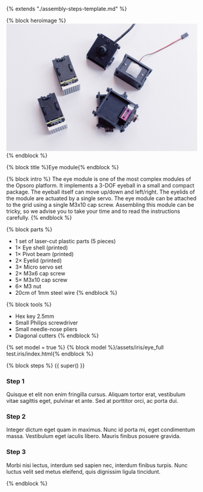 {% extends "./assembly-steps-template.md" %}

{% block heroimage %}
![](/images/general/OPSORO_WEB-5.jpg)
{% endblock %}

{% block title %}Eye module{% endblock %}

{% block intro %}
The eye module is one of the most complex modules of the Opsoro platform. It
implements a 3-DOF eyeball in a small and compact package. The eyeball itself
can move up/down and left/right. The eyelids of the module are actuated by a
single servo. The eye module can be attached to the grid using a single M3x10
cap screw. Assembling this module can be tricky, so we advise you to take your
time and to read the instructions carefully.
{% endblock %}

{% block parts %}
* 1 set of laser-cut plastic parts (5 pieces)
* 1&times; Eye shell (printed)
* 1&times; Pivot beam (printed)
* 2&times; Eyelid (printed)
* 3&times; Micro servo set
* 2&times; M3x6 cap screw
* 5&times; M3x10 cap screw
* 6&times; M3 nut
* 20cm of 1mm steel wire
{% endblock %}

{% block tools %}
* Hex key 2.5mm
* Small Philips screwdriver
* Small needle-nose pliers
* Diagonal cutters
{% endblock %}

{% set model = true %}
{% block model %}/assets/iris/eye_full test.iris/index.html{% endblock %}

{% block steps %}
{{ super() }}

### Step 1
Quisque et elit non enim fringilla cursus. Aliquam tortor erat, vestibulum vitae sagittis eget, pulvinar et ante. Sed at porttitor orci, ac porta dui.

### Step 2
Integer dictum eget quam in maximus. Nunc id porta mi, eget condimentum massa. Vestibulum eget iaculis libero. Mauris finibus posuere gravida.

### Step 3
Morbi nisi lectus, interdum sed sapien nec, interdum finibus turpis. Nunc luctus velit sed metus eleifend, quis dignissim ligula tincidunt.

{% endblock %}
